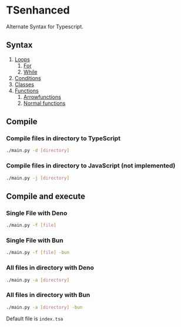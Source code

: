# TSenhanced

Alternate Syntax for Typescript.

## Syntax

1. [Loops](docs/syntax.md#loops)
    1. [For](docs/syntax.md#forloops)
    2. [While](docs/syntax.md#whileloops)
2. [Conditions](docs/syntax.md#conditions)
3. [Classes](docs/syntax.md#classes)
4. [Functions](docs/syntax.md#functions)
    1. [Arrowfunctions](docs/syntax.md#arrow-functions)
    2. [Normal functions](docs/syntax.md#normal-functions)

## Compile

### Compile files in directory to TypeScript

```bash
./main.py -d [directory]
```

### Compile files in directory to JavaScript (not implemented)

```bash
./main.py -j [directory]
```

## Compile and execute

### Single File with Deno

```bash
./main.py -f [file]
```

### Single File with Bun

```bash
./main.py -f [file] -bun
```

### All files in directory with Deno

```bash
./main.py -a [directory]
```

### All files in directory with Bun

```bash
./main.py -a [directory] -bun
```

Default file is `index.tsa`
